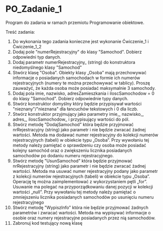 # PO_Zadanie_1

Program do zadania w ramach przemiotu Programowanie obiektowe.

Treść zadania:

1. Do wykonania tego zadania konieczne jest wykonanie Ćwiczenie_1 i Ćwiczenie_1_2
2. Dodaj pole "numerRejestracyjny" do klasy "Samochod". Dobierz odpowiedni typ danych.
3. Dodaj parametr numerRejestracyjny_ (string) do konstruktora niedomyślnego klasy "Samochod"
4. Stwórz klasę "Osoba". Obiekty klasy „Osoba” mają przechowywać informacje o posiadanych samochodach w formie ich numerów rejestracyjnych (numery te można przechowywać w tablicy).
Proszę zauważyć, że każda osoba może posiadać maksymalnie 3 samochody.
5. Dodaj pola imie, nazwisko, adresZamieszkania i iloscSamochodow = 0 do klasy "Samochod". Dobierz odpowiednie typy danych.
6. Stwórz konstruktor domyślny który będzie przypisywał wartości "nieznany"/"nieznana" dla łancuchów tekstowych i 0 dla liczb.
7. Stwórz konstruktor przyjmujący jako parametry imie_, nazwisko_, adres_, iloscSamochodow_ i przypisujący wartości do pól.
8. Stwórz metodę "DodajSamochod" która będzie przyjmować nrRejestracyjny (string) jako parametr i nie będzie zwracać żadnej wartości.
Metoda ma dodawać numer rejestracyjny do kolekcji numerów rejestracyjnych (tabeli) w obiekcie typu „Osoba”.
Przy wywołaniu tej metody należy pamiętać o sprawdzeniu czy osoba może posiadać kolejny samochód oraz o zwiększeniu licznika posiadanych samochodów po dodaniu numeru rejestracyjnego.
9. Stwórz metodę "UsunSamochod" która będzie przyjmować nrRejestracyjny (string) jako parametr i nie będzie zwracać żadnej wartości.
Metoda ma usuwać numer rejestracyjny podany jako parametr z kolekcji numerów rejestracyjnych (tabeli) w obiekcie typu „Osoba”.
Operację tę można zaimplementować z wykorzystaniem pętli „for”. Usuwanie ma polegać na przyporządkowaniu danej pozycji w kolekcji wartości „null”.
Przy wywołaniu tej metody należy pamiętać o zmniejszeniu licznika posiadanych samochodów po usunięciu numeru rejestracyjnego
10. Stwórz metodę "WypiszInfo" która nie będzie przyjmować żadnych parametrów i zwracać wartości.
Metoda ma wypisywać informacje o osobie oraz numery rejestracyjne posiadanych przez nią samochodów.
11. Zabronuj kod testujący nową klasę
